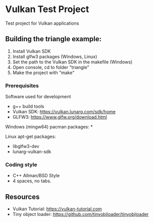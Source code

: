 # Vulkan Test Project

Test project for Vulkan applications

## Building the triangle example:

1. Install Vulkan SDK
2. Install glfw3 packages (Windows, Linux)
3. Set the path to the Vulkan SDK in the makefile (Windows)
4. Open console, cd to folder "triangle"
5. Make the project with "make"

### Prerequisites

Software used for development
* g++ build tools
* Vulkan SDK: https://vulkan.lunarg.com/sdk/home
* GLFW3: https://www.glfw.org/download.html

Windows (mingw64) pacman packages:
*

Linux apt-get packages:
* libglfw3-dev
* lunarg-vulkan-sdk

### Coding style

* C++ Allman/BSD Style
* 4 spaces, no tabs.

## Resources

* Vulkan Tutorial: https://vulkan-tutorial.com
* Tiny object loader: https://github.com/tinyobjloader/tinyobjloader
